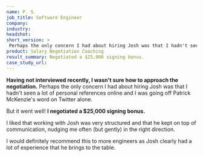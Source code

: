 ```yaml
---
name: P. S.
job_title: Software Engineer
company: 
industry: 
headshot: 
short_version: >
 Perhaps the only concern I had about hiring Josh was that I hadn't seen a lot of personal references online and I was going off Patrick McKenzie's word on Twitter alone. But it went well! I negotiated a $25,000 signing bonus.
product: Salary Negotiation Coaching
result_summary: Negotiated a $25,000 signing bonus.
case_study_url: 
---
```


**Having not interviewed recently, I wasn't sure how to approach the negotiation.** Perhaps the only concern I had about hiring Josh was that I hadn't seen a lot of personal references online and I was going off Patrick McKenzie's word on Twitter alone.

But it went well! **I negotiated a $25,000 signing bonus.**

I liked that working with Josh was very structured and that he kept on top of communication, nudging me often (but gently) in the right direction.

I would definitely recommend this to more engineers as Josh clearly had a lot of experience that he brings to the table.